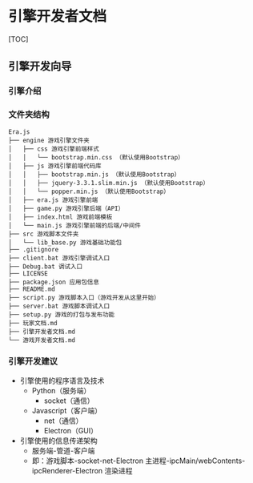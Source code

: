 # 引擎开发者文档

[TOC]

## 引擎开发向导

### 引擎介绍

### 文件夹结构

```
Era.js
├── engine 游戏引擎文件夹
│   ├── css 游戏引擎前端样式
│   │   └── bootstrap.min.css （默认使用Bootstrap）
│   ├── js 游戏引擎前端代码库
│   │   ├── bootstrap.min.js （默认使用Bootstrap）
│   │   ├── jquery-3.3.1.slim.min.js （默认使用Bootstrap）
│   │   └── popper.min.js （默认使用Bootstrap）
│   ├── era.js 游戏引擎前端
│   ├── game.py 游戏引擎后端（API）
│   ├── index.html 游戏前端模板
│   └── main.js 游戏引擎前端的后端/中间件
├── src 游戏脚本文件夹
│   └── lib_base.py 游戏基础功能包
├── .gitignore
├── client.bat 游戏引擎调试入口
├── Debug.bat 调试入口
├── LICENSE
├── package.json 应用包信息
├── README.md
├── script.py 游戏脚本入口（游戏开发从这里开始）
├── server.bat 游戏脚本调试入口
├── setup.py 游戏的打包与发布功能
├── 玩家文档.md
├── 引擎开发者文档.md
└── 游戏开发者文档.md
```

### 引擎开发建议

- 引擎使用的程序语言及技术
  - Python（服务端）
    - socket（通信）
  - Javascript（客户端）
    - net（通信）
    - Electron（GUI）
- 引擎使用的信息传递架构
  - 服务端-管道-客户端
  - 即：游戏脚本-socket-net-Electron 主进程-ipcMain/webContents-ipcRenderer-Electron 渲染进程